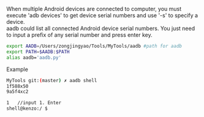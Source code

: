 When multiple Android devices are connected to computer, you must execute 'adb devices' to get device serial numbers and use '-s' to specify a device.<br/>
aadb could list all connected Android device serial numbers. You just need to input a prefix of any serial number and press enter key.

```Bash
export AADB=/Users/zongjingyao/Tools/MyTools/aadb #path for aadb
export PATH=$AADB:$PATH
alias aadb='aadb.py'
```

Example
```Bash
MyTools git:(master) ✗ aadb shell
1f588x50
9a5f4xc2

1	//input 1. Enter
shell@kenzo:/ $
